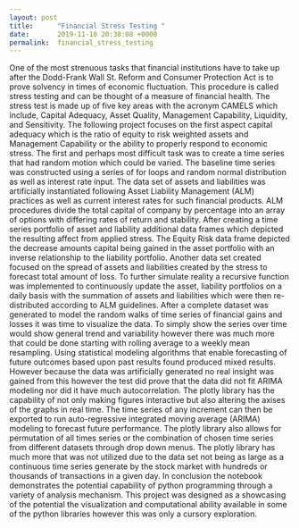 ```yaml
---
layout: post
title:      "Financial Stress Testing "
date:       2019-11-10 20:38:08 +0000
permalink:  financial_stress_testing
---
```



One of the most strenuous tasks that financial institutions have to take up after the Dodd-Frank Wall St. Reform and Consumer Protection Act is to prove solvency in times of economic fluctuation. This procedure is called stress testing and can be thought of a measure of financial health. The stress test is made up of five key areas with the acronym CAMELS which include, Capital Adequacy, Asset Quality, Management Capability, Liquidity, and Sensitivity. The following project focuses on the first aspect capital adequacy which is the ratio of equity to risk weighted assets and Management Capability or the ability to properly respond to economic stress. 
The first and perhaps most difficult task was to create a time series that had random motion which could be varied. The baseline time series was constructed using a series of for loops and random normal distribution as well as interest rate input. The data set of assets and liabilities was artificially instantiated following Asset Liability Management (ALM) practices as well as current interest rates for such financial products. ALM procedures divide the total capital of company by percentage into an array of options with differing rates of return and stability. After creating a time series portfolio of asset and liability additional data frames which depicted the resulting affect from applied  stress. The Equity Risk data frame depicted the decrease amounts capital being gained in the asset portfolio with an inverse relationship to the liability portfolio. Another data set created focused on the spread of assets and liabilities created by the stress to forecast total amount of loss. 
To further simulate reality a recursive function was implemented to continuously update the asset, liability portfolios on a daily basis with the summation of assets and liabilities which were then re-distributed according to ALM guidelines. 
After a complete dataset was generated  to model the random walks of time series of financial gains and losses it was time to visualize the data. To simply show the series over time would show general trend and variability however there was much more that could be done starting with rolling average to a weekly mean resampling. Using statistical modeling algorithms that enable forecasting of future outcomes based upon past results found produced mixed results. However because the data was artificially generated no real insight was gained from this however the test did prove that the data did not fit ARIMA modeling nor did it have much autocorrelation. 
The plotly library has the capability of not only making figures interactive but also altering the axises of the graphs in real time. The time series of any increment can then be exported to run auto-regressive integrated moving average (ARIMA) modeling to forecast future performance. The plotly library also allows for permutation of all times series or the combination of chosen time series from different datasets through drop down menus.  The plotly library has much more that was not utilized due to the data set not being as large as a continuous time series generate by the stock market with hundreds or thousands of transactions in a given day. 
In conclusion the notebook demonstrates the potential capability of python programming through a variety of analysis mechanism. This project was designed as a showcasing of the potential the visualization and computational ability available in some of the python libraries however this was only a cursory exploration.  
